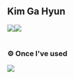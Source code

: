 ##  Kim Ga Hyun


<div style="display:flex; flex-direction:row;">
    <a href="https://mcrkgus.tistory.com">
        <img src="https://img.shields.io/badge/Tistory-000000?style=flat&logo=Tistory&logoColor=white"> 
    </a>
    <a href="mailto:mcrkgus12@gmail.com">
        <img src="https://img.shields.io/badge/Gmail-EA4335?style=flar&logo=Gmail&logoColor=white"> 
    </a>
    </a>
</div><br>



### ⚙️ Once I've used
<img src="https://img.shields.io/badge/Swift-F05138?style=flat&logo=Swift&logoColor=white"/> 

